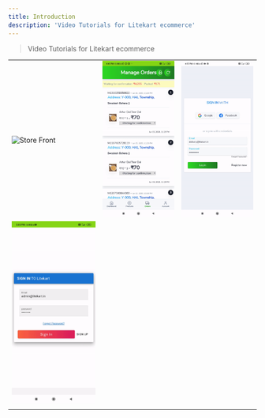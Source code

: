 ```yaml
---
title: Introduction
description: 'Video Tutorials for Litekart ecommerce'
---
```


> Video Tutorials for Litekart ecommerce

|                                                                                                                              |                                                                                                                        |                                                                                                                              |
| ---------------------------------------------------------------------------------------------------------------------------- | ---------------------------------------------------------------------------------------------------------------------- | ---------------------------------------------------------------------------------------------------------------------------- |
| ![Store Front](https://raw.githubusercontent.com/itswadesh/litekart-docs-md/master/videos/litekart-graocery-store-front.gif) | ![Vendor APP](https://raw.githubusercontent.com/itswadesh/litekart-docs-md/master/videos/litekart-graocery-vendor.gif) | ![Delivery Panel](https://raw.githubusercontent.com/itswadesh/litekart-docs-md/master/videos/litekart-graocery-delivery.gif) |  |
| ![Admin Panel](https://raw.githubusercontent.com/itswadesh/litekart-docs-md/master/videos/litekart-graocery-admin.gif)       |
|                                                                                                                              |                                                                                                                        |                                                                                                                              |
